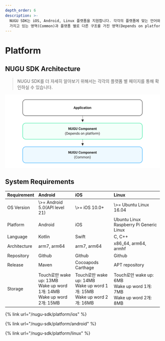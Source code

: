 ```yaml
---
depth_order: 6
description: >-
  NUGU SDK는 iOS, Android, Linux 플랫폼을 지원합니다. 각각의 플랫폼에 맞는 언어와 특성을 따르고 있으며, 동일한 구조를
  가지고 있는 영역(Common)과 플랫폼 별로 다른 구조를 가진 영역(Depends on platform)이 구분되어 있습니다.
---
```


# Platform

## NUGU SDK Architecture

> NUGU SDK를 더 자세히 알아보기 위해서는 각각의 플랫폼 별 페이지를 통해 확인하실 수 있습니다.

![](assets/images/nugu-sdk-platform-01.png)

## System Requirements

| Requirement   | Android                                                                   | iOS                                                                       | Linux                                                                  |
|:--------------|:--------------------------------------------------------------------------|:--------------------------------------------------------------------------|:-----------------------------------------------------------------------|
| OS Version    | \\\>= Android 5.0(API level 21)                                           | \\\>= iOS 10.0+                                                           | \\\>= Ubuntu Linux 16.04                                               |
| Platform      | Android                                                                   | iOS                                                                       | Ubuntu Linux Raspberry Pi Generic Linux                                |
| Language      | Kotlin                                                                    | Swift                                                                     | C, C++                                                                 |
| Architecture  | arm7, arm64                                                               | arm7, arm64                                                               | x86_64, arm64, armhf                                                   |
| Repository    | Github                                                                    | Github                                                                    | Github                                                                 |
| Release       | Maven                                                                     | Cocoapods Carthage                                                        | APT repository                                                         |
| Storage       | Touch로만 wake up: 13MB<br/>Wake up word 1개: 14MB<br/>Wake up word 2개: 15MB | Touch로만 wake up: 14MB<br/>Wake up word 1개: 15MB<br/>Wake up word 2개: 16MB | Touch로만 wake up: 6MB<br/>Wake up word 1개: 7MB<br/>Wake up word 2개: 8MB |

{% link url="/nugu-sdk/platform/ios" %}

{% link url="/nugu-sdk/platform/android" %}

{% link url="/nugu-sdk/platform/linux" %}

